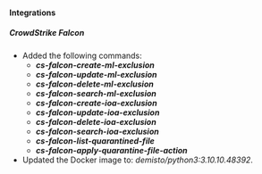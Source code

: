 
#### Integrations
##### CrowdStrike Falcon
- Added the following commands:
  - ***cs-falcon-create-ml-exclusion***
  - ***cs-falcon-update-ml-exclusion***
  - ***cs-falcon-delete-ml-exclusion***
  - ***cs-falcon-search-ml-exclusion***
  - ***cs-falcon-create-ioa-exclusion***
  - ***cs-falcon-update-ioa-exclusion***
  - ***cs-falcon-delete-ioa-exclusion***
  - ***cs-falcon-search-ioa-exclusion***
  - ***cs-falcon-list-quarantined-file***
  - ***cs-falcon-apply-quarantine-file-action***
- Updated the Docker image to: *demisto/python3:3.10.10.48392*.
